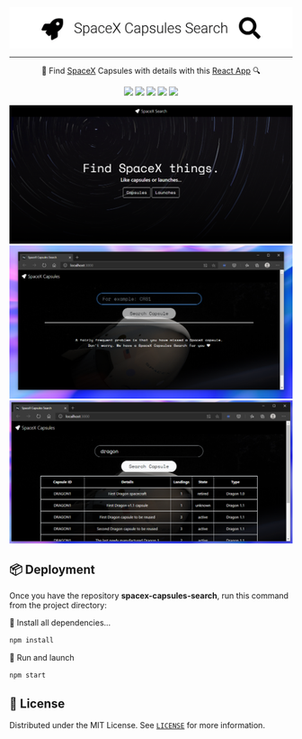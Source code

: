<p align="center">
  <img
    src=".github/banner.png"
    align="center"
    width="600"
    alt="SpaceX Capsules Search"
    title="SpaceX Capsules Search"
  />
</p>

--- 

<p align="center">🚀 Find <a href="https://www.spacex.com/">SpaceX</a> Capsules with details with this <a href="https://reactjs.org/">React App</a> 🔍</p>

<p align="center">
  <a href="https://nodejs.org/"><img src="https://img.shields.io/static/v1?label=Node&message=v16.12&color=339933&logo=node.js" /></a>
  <a href="https://reactjs.org/"><img src="https://img.shields.io/static/v1?label=React&message=v16.12&color=61DAFB&logo=react" /></a>
  <a href="https://getbootstrap.com/"><img src="https://img.shields.io/static/v1?label=Bootstrap&message=v4.4.1&color=563D7C&logo=bootstrap" /></a>
  <a href="https://reactrouter.com/"><img src="https://img.shields.io/static/v1?label=React%20Router&message=v5.1.2&color=CA4245&logo=react-router" /></a>
  <a href="https://github.com/r-spacex/SpaceX-API"><img src="https://img.shields.io/static/v1?label=SpaceX%20API&message=v3&color=000000&logo=spacex" /></a>
</p>


![Screenshoot Home SpaceX Capsules Search](./.github/screenshot_0.PNG)
![Screenshoot Capsules Home SpaceX Capsules Search](./.github/screenshot_1.PNG)
![Screenshoot Capsules Results SpaceX Capsules Search](./.github/screenshot_2.PNG)

## 📦 Deployment

Once you have the repository **spacex-capsules-search**, run this command from the project directory:

🔽 Install all dependencies...

```bash
npm install
```

🚀 Run and launch

```bash
npm start
```


## 📃 License
Distributed under the MIT License.
See [`LICENSE`](./LICENSE) for more information.
